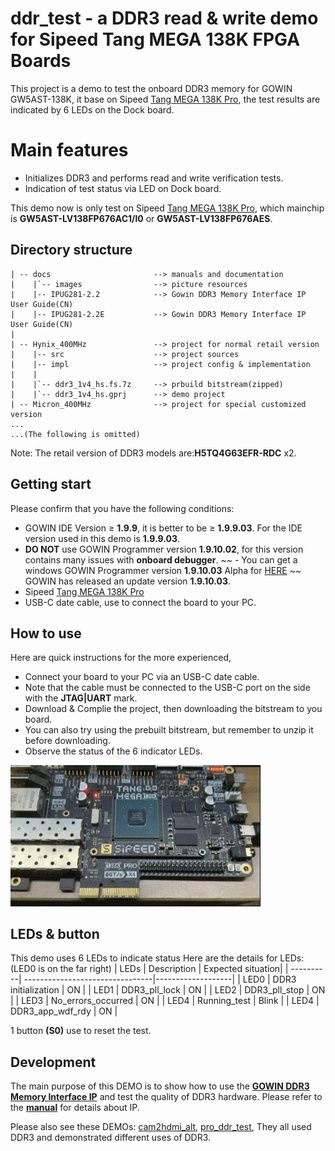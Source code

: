 # ddr_test - a DDR3 read & write demo for Sipeed Tang MEGA 138K FPGA Boards

This project is a demo to test the onboard DDR3 memory for GOWIN GW5AST-138K, it base on Sipeed [Tang MEGA 138K Pro](https://wiki.sipeed.com/hardware/en/tang/tang-mega-138k/mega-138k-pro.html), the test results are indicated by 6 LEDs on the Dock board.

# Main features

- Initializes DDR3 and performs read and write verification tests.
- Indication of test status via LED on Dock board.

This demo now is only test on Sipeed [Tang MEGA 138K Pro](https://wiki.sipeed.com/hardware/en/tang/tang-mega-138k/mega-138k-pro.html), which mainchip is **GW5AST-LV138FP676AC1/l0** or **GW5AST-LV138FP676AES**.   

## Directory structure

```
| -- docs                       --> manuals and documentation   
|    |`-- images                --> picture resources  
|    |-- IPUG281-2.2            --> Gowin DDR3 Memory Interface IP User Guide(CN)
|    |-- IPUG281-2.2E           --> Gowin DDR3 Memory Interface IP User Guide(CN)
|
| -- Hynix_400MHz               --> project for normal retail version
|    |-- src                    --> project sources 
|    |-- impl                   --> project config & implementation 
|    |
|    |`-- ddr3_1v4_hs.fs.7z     --> prbuild bitstream(zipped)                       
|    |`-- ddr3_1v4_hs.gprj      --> demo project
| -- Micron_400MHz              --> project for special customized version
...
...(The following is omitted)

```
Note: The retail version of DDR3 models are:**H5TQ4G63EFR-RDC** x2.

## Getting start
Please confirm that you have the following conditions:
- GOWIN IDE Version ≥ **1.9.9**, it is better to be ≥ **1.9.9.03**. For the IDE version used in this demo is **1.9.9.03**.
- **DO NOT** use GOWIN Programmer version **1.9.10.02**, for this version contains many issues with **onboard debugger**.
~~ - You can get a windows GOWIN Programmer version **1.9.10.03** Alpha for [HERE](https://api.dl.sipeed.com/shareURL/TANG/programmer) ~~ GOWIN has released an update version **1.9.10.03**.
- Sipeed [Tang MEGA 138K Pro](https://wiki.sipeed.com/hardware/en/tang/tang-mega-138k/mega-138k-pro.html)
- USB-C date cable, use to connect the board to your PC.  

## How to use

Here are quick instructions for the more experienced,
- Connect your board to your PC via an USB-C date cable. 
- Note that the cable must be connected to the USB-C port on the side with the **JTAG|UART** mark.
- Download & Complie the project, then downloading the bitstream to you board.
- You can also try using the prebuilt bitstream, but remember to unzip it before downloading.
- Observe the status of the 6 indicator LEDs.

<img src="./docs/images/ddr_test_138K-Pro.webp" width=400>

## LEDs & button

This demo uses 6 LEDs to indicate status 
Here are the details for LEDs:(LED0 is on the far right)
| LEDs      | Description                     | Expected situation|
| ----------| --------------------------------|-------------------|
| LED0      |  DDR3 initialization            | ON                |
| LED1      |  DDR3_pll_lock                  | ON                |
| LED2      |  DDR3_pll_stop                  | ON                |
| LED3      |  No_errors_occurred             | ON                |
| LED4      |  Running_test                   | Blink             |
| LED4      |  DDR3_app_wdf_rdy               | ON                |

1 button **(S0)** use to reset the test.  

## Development

The main purpose of this DEMO is to show how to use the **[GOWIN DDR3 Memory Interface IP](https://www.gowinsemi.com/en/support/ip_detail/14/)** and test the quality of DDR3 hardware. Please refer to the **[manual](./docs/IPUG281-2.2E.pdf)** for details about IP.

Please also see these DEMOs: [cam2hdmi_alt](../cam2hdmi_alt/), [pro_ddr_test](../pro_ddr_test/), They all used DDR3 and demonstrated different uses of DDR3.